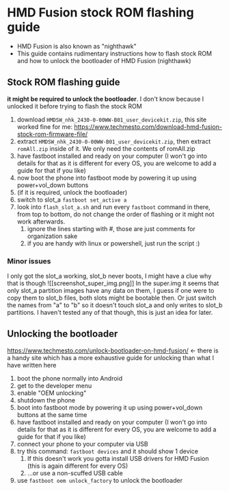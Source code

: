 # HMD Fusion stock ROM flashing guide

- HMD Fusion is also known as "nighthawk"
- This guide contains rudimentary instructions how to flash stock ROM and how to unlock the bootloader of HMD Fusion (nighthawk)
## Stock ROM flashing guide

**it might be required to unlock the bootloader**. I don't know because I unlocked it before trying to flash the stock ROM

1. download `HMDSW_nhk_2430-0-00WW-B01_user_devicekit.zip`, this site worked fine for me: https://www.techmesto.com/download-hmd-fusion-stock-rom-firmware-file/
2. extract `HMDSW_nhk_2430-0-00WW-B01_user_devicekit.zip`, then extract `romAll.zip` inside of it. We only need the contents of romAll.zip
3. have fastboot installed and ready on your computer (I won't go into details for that as it is different for every OS, you are welcome to add a guide for that if you like)
4. now boot the phone into fastboot mode by powering it up using power+vol_down buttons
5. (if it is required, unlock the bootloader)
6. switch to slot_a `fastboot set_active a`
7. look into `flash_slot_a.sh` and run every `fastboot` command in there, from top to bottom, do not change the order of flashing or it might not work afterwards.
	1. ignore the lines starting with #, those are just comments for organization sake
	2. if you are handy with linux or powershell, just run the script :)

### Minor issues
I only got the slot_a working, slot_b never boots, I might have a clue why that is though
![[screenshot_super_img.png]]
In the super.img it seems that only slot_a partition images have any data on them, I guess if one were to copy them to slot_b files, both slots might be bootable then. Or just switch the names from "a" to "b" so it doesn't touch slot_a and only writes to slot_b partitions. I haven't tested any of that though, this is just an idea for later.

## Unlocking the bootloader
https://www.techmesto.com/unlock-bootloader-on-hmd-fusion/ <- there is a handy site which has a more exhaustive guide for unlocking than what I have written here

1. boot the phone normally into Android
2. get to the developer menu
3. enable "OEM unlocking"
4. shutdown the phone
5. boot into fastboot mode by powering it up using power+vol_down buttons at the same time
6. have fastboot installed and ready on your computer (I won't go into details for that as it is different for every OS, you are welcome to add a guide for that if you like)
7. connect your phone to your computer via USB
8. try this command: `fastboot devices` and it should show 1 device
	1. If this doesn't work you gotta install USB drivers for HMD Fusion (this is again different for every OS)
	2. ...or use a non-scuffed USB cable
9. use `fastboot oem unlock_factory` to unlock the bootloader
